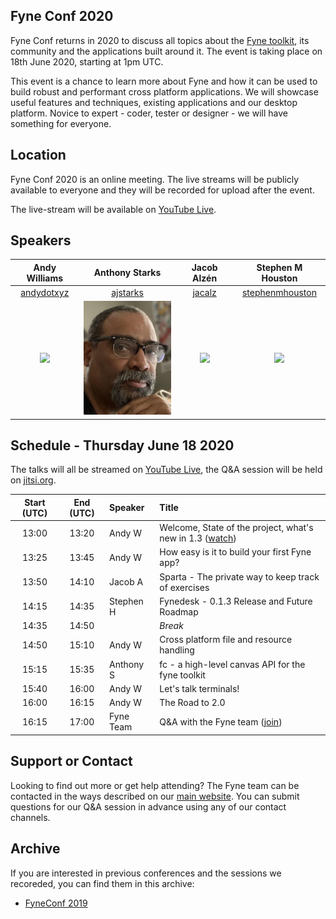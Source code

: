 ## Fyne Conf 2020

Fyne Conf returns in 2020 to discuss all topics about the [Fyne toolkit](https://github.com/fyne-io/fyne), its community and the applications built around it.
The event is taking place on 18th June 2020, starting at 1pm UTC.

This event is a chance to learn more about Fyne and how it can be used
to build robust and performant cross platform applications.
We will showcase useful features and techniques, existing applications and our desktop platform.
Novice to expert - coder, tester or designer - we will have something for everyone.

## Location

Fyne Conf 2020 is an online meeting. The live streams will be publicly available to everyone
and they will be recorded for upload after the event.

The live-stream will be available on [YouTube Live](https://youtu.be/Cl7v4iN9Djk).

## Speakers

| Andy Williams | Anthony Starks | Jacob Alzén | Stephen M Houston |
|:---:|:---:|:---:|:---:|
| [andydotxyz](https://twitter.com/andydotxyz) | [ajstarks](https://twitter.com/ajstarks) | [jacalz](https://github.com/jacalz) | [stephenmhouston](https://twitter.com/stephenmhouston) |
| ![](https://pbs.twimg.com/profile_images/1067518795055579136/hqSGJjXC_200x200.jpg) | ![](/assets/img/ajstarks.jpg) | <img src="https://avatars3.githubusercontent.com/u/25466657?s=460&u=fd19b488f28032c9c5cf15eaf08536441d56ad93&v=4" width="200" /> | ![](https://pbs.twimg.com/profile_images/911998357354168325/xnF4ZYT1_200x200.jpg) |

## Schedule - Thursday June 18 2020

The talks will all be streamed on [YouTube Live](https://youtu.be/Cl7v4iN9Djk),
the Q&A session will be held on [jitsi.org](https://meet.jit.si/FyneChat).

| Start (UTC) | End (UTC) | Speaker | Title |
|:---:|:---:|:---|:---|
| 13:00 | 13:20 | Andy W | Welcome, State of the project, what's new in 1.3 ([watch](https://youtu.be/Cl7v4iN9Djk)) |
| 13:25 | 13:45 | Andy W | How easy is it to build your first Fyne app? |
| 13:50 | 14:10 | Jacob A | Sparta - The private way to keep track of exercises |
| 14:15 | 14:35 | Stephen H | Fynedesk - 0.1.3 Release and Future Roadmap |
| 14:35 | 14:50 | | *Break* |
| 14:50 | 15:10 | Andy W | Cross platform file and resource handling |
| 15:15 | 15:35 | Anthony S | fc - a high-level canvas API for the fyne toolkit |
| 15:40 | 16:00 | Andy W | Let's talk terminals! |
| 16:00 | 16:15 | Andy W | The Road to 2.0 |
| 16:15 | 17:00 | Fyne Team | Q&A with the Fyne team ([join](https://meet.jit.si/FyneChat)) |

## Support or Contact

Looking to find out more or get help attending? The Fyne team can be contacted
in the ways described on our [main website](https://fyne.io/#contact).
You can submit questions for our Q&A session in advance using any of our contact channels.


## Archive

If you are interested in previous conferences and the sessions we recoreded, you can find them in this archive:

* [FyneConf 2019](/archive/2019)
